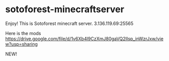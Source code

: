 # sotoforest-minecraftserver
Enjoy! This is Sotoforest minecraft server. 3.136.119.69:25565

Here is the mods https://drive.google.com/file/d/1v6Xb4l9CzXmJ80gaVQ2IIsp_inWzrJxw/view?usp=sharing

NEW!
